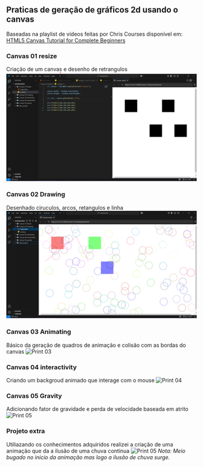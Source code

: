 ## Praticas de geração de gráficos 2d usando o canvas
Baseadas na playlist de vídeos feitas por Chris Courses disponível em: [HTML5 Canvas Tutorial for Complete Beginners](https://www.youtube.com/watch?v=EO6OkltgudE&list=PLpPnRKq7eNW3We9VdCfx9fprhqXHwTPXL)

### Canvas 01 resize
Criação de um canvas e desenho de retrangulos
![Print 01](https://github.com/AgaciMario/Canvas-Curso/blob/main/Img/Canvas01.png)

### Canvas 02 Drawing
Desenhado ciruculos, arcos, retangulos e linha
![Print 02](https://github.com/AgaciMario/Canvas-Curso/blob/main/Img/Canvas02.png)

### Canvas 03 Animating
Básico da geração de quadros de animação e colisão com as bordas do canvas
![Print 03](https://github.com/AgaciMario/Canvas-Curso/blob/main/Img/Canvas03.gif)

### Canvas 04 interactivity
Criando um backgroud animado que interage com o mouse
![Print 04](https://github.com/AgaciMario/Canvas-Curso/blob/main/Img/Canvas04.gif)

### Canvas 05 Gravity
Adicionando fator de gravidade e perda de velocidade baseada em atrito
![Print 05](https://github.com/AgaciMario/Canvas-Curso/blob/main/Img/Canvas05.gif)

### Projeto extra
Utiliazando os conhecimentos adquiridos realizei a criação de uma animação que da a ilusão de uma chuva continua
![Print 05](https://github.com/AgaciMario/Canvas-Curso/blob/main/Img/Extra.gif)
*Nota: Meio bugado no inicio da animação mas logo a ilusão de chuva surge.*


